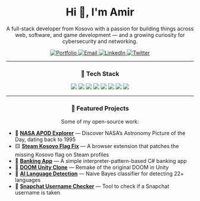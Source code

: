 <h1 align="center">Hi 👋, I'm Amir</h1>

<p align="center">
  A full-stack developer from Kosovo with a passion for building things across web, software, and game development — and a growing curiosity for cybersecurity and networking.
</p>

<p align="center">
  <a href="https://amiraliu.vercel.app/" target="_blank">
    <img src="https://img.shields.io/badge/Portfolio-000000?style=for-the-badge&logo=vercel&logoColor=white" alt="Portfolio" />
  </a>
  <a href="mailto:amiraliudev@gmail.com">
    <img src="https://img.shields.io/badge/Email-D14836?style=for-the-badge&logo=gmail&logoColor=white" alt="Email" />
  </a>
  <a href="https://linkedin.com/in/amiraliu" target="_blank">
    <img src="https://img.shields.io/badge/LinkedIn-0077B5?style=for-the-badge&logo=linkedin&logoColor=white" alt="LinkedIn" />
  </a>
  <a href="https://twitter.com/amiraliudev" target="_blank">
    <img src="https://img.shields.io/badge/Twitter-1DA1F2?style=for-the-badge&logo=twitter&logoColor=white" alt="Twitter" />
  </a>
</p>

---

<h3 align="center">🧰 Tech Stack</h3>

<p align="center">
  <img src="https://img.shields.io/badge/-C%23-239120?logo=c-sharp&logoColor=white" />
  <img src="https://img.shields.io/badge/-Python-3776AB?logo=python&logoColor=white" />
  <img src="https://img.shields.io/badge/-TypeScript-3178c6?logo=typescript&logoColor=white" />
  <img src="https://img.shields.io/badge/-JavaScript-f7df1e?logo=javascript&logoColor=black" />
  <img src="https://img.shields.io/badge/-React-61dafb?logo=react&logoColor=black" />
  <img src="https://img.shields.io/badge/-Next.js-000?logo=nextdotjs" />
  <img src="https://img.shields.io/badge/-Tailwind-06b6d4?logo=tailwindcss&logoColor=white" />
  <img src="https://img.shields.io/badge/-shadcn/ui-black?logo=tailwindcss&logoColor=white" />
</p>

---

<h3 align="center">📌 Featured Projects</h3>

<p align="center">Some of my open-source work:</p>

<p align="left">
  
- 🔭 [**NASA APOD Explorer**](https://github.com/AmirAliuA/nasa-apod-api) — Discover NASA’s Astronomy Picture of the Day, dating back to 1995  
- 🟨 [**Steam Kosovo Flag Fix**](https://github.com/AmirAliuA/steam-kosovo-flag) — A browser extension that patches the missing Kosovo flag on Steam profiles  
- 🏦 [**Banking App**](https://github.com/AmirAliuA/banking-app) — A simple interpreter-pattern-based C# banking app  
- 👾 [**DOOM Unity Clone**](https://github.com/AmirAliuA/doom-unity) — Remake of the original DOOM in Unity  
- 🧠 [**AI Language Detection**](https://github.com/AmirAliuA/ai-language-detection) — Naive Bayes classifier for detecting 22+ languages  
- 👻 [**Snapchat Username Checker**](https://github.com/AmirAliuA/snapchat-username) — Tool to check if a Snapchat username is taken  

</p>
